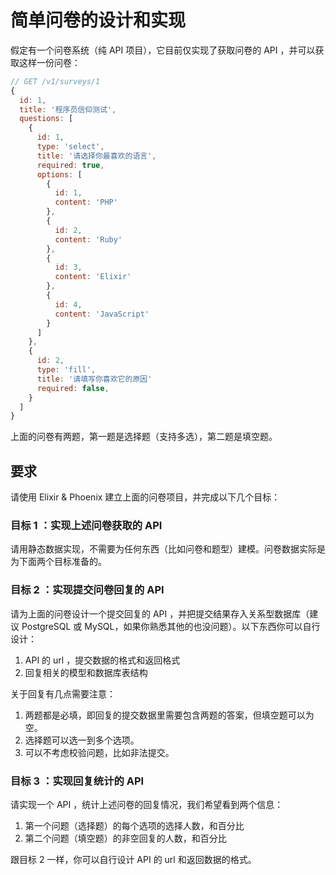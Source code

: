# 简单问卷的设计和实现

假定有一个问卷系统（纯 API 项目），它目前仅实现了获取问卷的 API ，并可以获取这样一份问卷：

```js
// GET /v1/surveys/1
{
  id: 1,
  title: '程序员信仰测试',
  questions: [
    {
      id: 1,
      type: 'select',
      title: '请选择你最喜欢的语言',
      required: true,
      options: [
        {
          id: 1,
          content: 'PHP'
        },
        {
          id: 2,
          content: 'Ruby'
        },
        {
          id: 3,
          content: 'Elixir'
        },
        {
          id: 4,
          content: 'JavaScript'
        }
      ]
    },
    {
      id: 2,
      type: 'fill',
      title: '请填写你喜欢它的原因'
      required: false,
    }
  ]
}
```

上面的问卷有两题，第一题是选择题（支持多选），第二题是填空题。

## 要求

请使用 Elixir & Phoenix 建立上面的问卷项目，并完成以下几个目标：

### 目标 1 ：实现上述问卷获取的 API

请用静态数据实现，不需要为任何东西（比如问卷和题型）建模。问卷数据实际是为下面两个目标准备的。

### 目标 2 ：实现提交问卷回复的 API

请为上面的问卷设计一个提交回复的 API ，并把提交结果存入关系型数据库（建议 PostgreSQL 或 MySQL，如果你熟悉其他的也没问题）。以下东西你可以自行设计：

1. API 的 url ，提交数据的格式和返回格式
2. 回复相关的模型和数据库表结构

关于回复有几点需要注意：

1. 两题都是必填，即回复的提交数据里需要包含两题的答案，但填空题可以为空。
2. 选择题可以选一到多个选项。
3. 可以不考虑校验问题，比如非法提交。

### 目标 3 ：实现回复统计的 API

请实现一个 API ，统计上述问卷的回复情况，我们希望看到两个信息：

1. 第一个问题（选择题）的每个选项的选择人数，和百分比
2. 第二个问题（填空题）的非空回复的人数，和百分比

跟目标 2 一样，你可以自行设计 API 的 url 和返回数据的格式。
